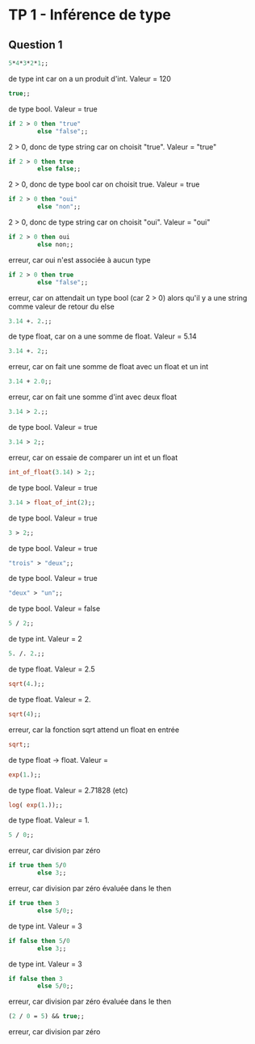 TP 1 - Inférence de type
==================

Question 1
--------

```OCaml
5*4*3*2*1;;
```
de type int car on a un produit d'int. Valeur = 120

```OCaml
true;;
```
de type bool. Valeur = true

```OCaml
if 2 > 0 then "true"
		else "false";;
```
2 > 0, donc de type string car on choisit "true". Valeur = "true"

```OCaml
if 2 > 0 then true
		else false;;
```
2 > 0, donc de type bool car on choisit true. Valeur = true

```OCaml
if 2 > 0 then "oui"
		else "non";;
```
2 > 0, donc de type string car on choisit "oui". Valeur = "oui"

```OCaml
if 2 > 0 then oui
		else non;;
```
erreur, car oui n'est associée à aucun type

```OCaml
if 2 > 0 then true
		else "false";;
```
erreur, car on attendait un type bool (car 2 > 0) alors qu'il y a une string comme valeur de retour du else

```OCaml
3.14 +. 2.;;
```
de type float, car on a une somme de float. Valeur = 5.14

```OCaml
3.14 +. 2;;
```
erreur, car on fait une somme de float avec un float et un int

```OCaml
3.14 + 2.0;;
```
erreur, car on fait une somme d'int avec deux float

```OCaml
3.14 > 2.;;
```
de type bool. Valeur = true

```OCaml
3.14 > 2;;
```
erreur, car on essaie de comparer un int et un float

```OCaml
int_of_float(3.14) > 2;;
```
de type bool. Valeur = true

```OCaml
3.14 > float_of_int(2);;
```
de type bool. Valeur = true

```OCaml
3 > 2;;
```
de type bool. Valeur = true

```OCaml
"trois" > "deux";;
```
de type bool. Valeur = true

```OCaml
"deux" > "un";;
```
de type bool. Valeur = false

```OCaml
5 / 2;;
```
de type int. Valeur = 2

```OCaml
5. /. 2.;;
```
de type float. Valeur = 2.5

```OCaml
sqrt(4.);;
```
de type float. Valeur = 2.

```OCaml
sqrt(4);;
```
erreur, car la fonction sqrt attend un float en entrée

```OCaml
sqrt;;
```
de type float -> float. Valeur = <fun>

```OCaml
exp(1.);;
```
de type float. Valeur = 2.71828 (etc)

```OCaml
log( exp(1.));;
```
de type float. Valeur = 1.

```OCaml
5 / 0;;
```
erreur, car division par zéro

```OCaml
if true then 5/0
		else 3;;
```
erreur, car division par zéro évaluée dans le then

```OCaml
if true then 3
		else 5/0;;
```
de type int. Valeur = 3

```OCaml
if false then 5/0
		else 3;;
```
de type int. Valeur = 3

```OCaml
if false then 3
		else 5/0;;
```
erreur, car division par zéro évaluée dans le then

```OCaml
(2 / 0 = 5) && true;;
```
erreur, car division par zéro
